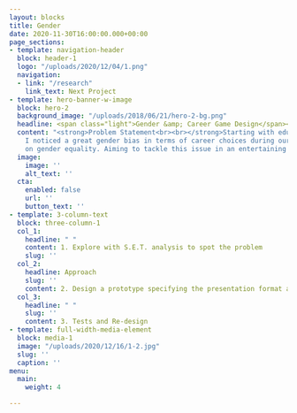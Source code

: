 ```yaml
---
layout: blocks
title: Gender
date: 2020-11-30T16:00:00.000+00:00
page_sections:
- template: navigation-header
  block: header-1
  logo: "/uploads/2020/12/04/1.png"
  navigation:
  - link: "/research"
    link_text: Next Project
- template: hero-banner-w-image
  block: hero-2
  background_image: "/uploads/2018/06/21/hero-2-bg.png"
  headline: <span class="light">Gender &amp; Career Game Design</span><br>
  content: "<strong>Problem Statement<br><br></strong>Starting with educational products,
    I noticed a great gender bias in terms of career choices during our team discussion
    on gender equality. Aiming to tackle this issue in an entertaining way."
  image:
    image: ''
    alt_text: ''
  cta:
    enabled: false
    url: ''
    button_text: ''
- template: 3-column-text
  block: three-column-1
  col_1:
    headline: " "
    content: 1. Explore with S.E.T. analysis to spot the problem
    slug: ''
  col_2:
    headline: Approach
    slug: ''
    content: 2. Design a prototype specifying the presentation format and gameplay
  col_3:
    headline: " "
    slug: ''
    content: 3. Tests and Re-design
- template: full-width-media-element
  block: media-1
  image: "/uploads/2020/12/16/1-2.jpg"
  slug: ''
  caption: ''
menu:
  main:
    weight: 4

---
```

